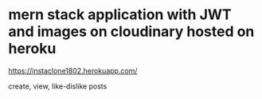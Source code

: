 # mern stack application with JWT and images on cloudinary hosted on heroku

https://instaclone1802.herokuapp.com/

create, view, like-dislike posts
